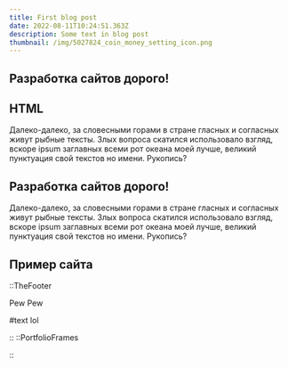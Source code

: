 ```yaml
---
title: First blog post
date: 2022-08-11T10:24:51.363Z
description: Some text in blog post
thumbnail: /img/5027824_coin_money_setting_icon.png
---
```

## Разработка сайтов дорого!

## HTML

Далеко-далеко, за словесными горами в стране гласных и согласных живут рыбные тексты. Злых вопроса скатился использовало взгляд, вскоре ipsum заглавных всеми рот океана моей лучше, великий пунктуация свой текстов но имени. Рукопись?

## Разработка сайтов дорого!

Далеко-далеко, за словесными горами в стране гласных и согласных живут рыбные тексты. Злых вопроса скатился использовало взгляд, вскоре ipsum заглавных всеми рот океана моей лучше, великий пунктуация свой текстов но имени. Рукопись?

## Пример сайта

::TheFooter

Pew Pew

#text
lol

::
::PortfolioFrames

::
